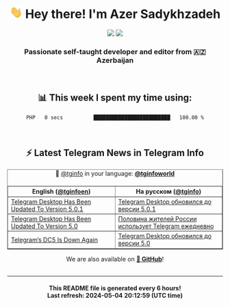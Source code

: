 <div align="center">
	<div>
		<h1>
      <img src="./assets/hi.gif" width="30px"> Hey there! I'm Azer Sadykhzadeh
    </h1>
    <img height="18" src="https://komarev.com/ghpvc/?username=sadykhzadeh&label=Views&color=2081c1&style=flat-square" />
		<a href="https://wakatime.com/Azer"> <img height="18" src="https://wakatime.com/badge/user/f80ae27a-c328-426f-a381-bc84136e2dd6.svg" /> </a>
    <h3>
      Passionate self-taught developer and editor from 🇦🇿 Azerbaijan
    </h3>
  </div>
  <br>

<h2>📊 This week I spent my time using:</h2>

<!--START_SECTION:waka-->

```txt
PHP   0 secs          █████████████████████████   100.00 %
```

<!--END_SECTION:waka-->

<br>

<h2>⚡️ Latest Telegram News in Telegram Info</h2>
  <table border>
		<tr>
			<th width="50%">English (<a href="https://t.me/tginfoen">@tginfoen</a>)</th>
			<th>На русском (<a href="https://t.me/tginfo">@tginfo</a>)</th>
		</tr>
		<caption>🚩 <a href="https://t.me/tginfo">@tginfo</a> in your language: <a href="https://t.me/tginfoworld"><b>@tginfoworld</b></a><caption/>
  <tr><td><a href="https://t.me/tginfoen/1912">Telegram Desktop Has Been Updated To Version 5.0.1</a></td>
    <td><a href="https://t.me/tginfo/4016">Telegram Desktop обновился до версии 5.0.1</a></td></tr><tr><td><a href="https://t.me/tginfoen/1911">Telegram Desktop Has Been Updated To Version 5.0</a></td>
    <td><a href="https://t.me/tginfo/4015">Половина жителей России использует Telegram ежедневно</a></td></tr><tr><td><a href="https://t.me/tginfoen/1910">Telegram’s DC5 Is Down Again</a></td>
    <td><a href="https://t.me/tginfo/4014">Telegram Desktop обновился до версии 5.0</a></td></tr>
</table>
We are also available on <a href="https://github.com/tginfo"><b>🐙 GitHub</b></a>!
</div>

<br>
<hr>
<h4 align="center">This README file is generated <b>every 6 hours</b>!</br>Last refresh: <b>2024-05-04 20:12:59 (UTC time)</b></h4>
